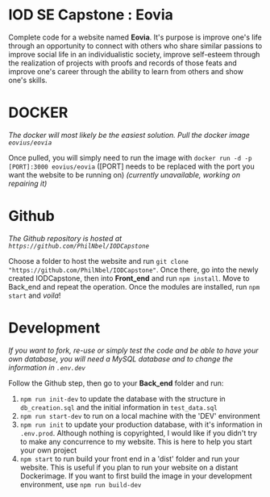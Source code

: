 # IOD SE Capstone : Eovia
Complete code for a website named **Eovia**. It's purpose is improve one's life through an opportunity to connect with others who share similar passions to improve social life in an individualistic society, improve self-esteem through the realization of projects with proofs and records of those feats and improve one's career through the ability to learn from others and show one's skills.

# DOCKER
*The docker will most likely be the easiest solution. Pull the docker image `eovius/eovia`*

Once pulled, you will simply need to run the image with `docker run -d -p [PORT]:3000 eovius/eovia` ([PORT] needs to be replaced with the port you want the website to be running on)
*(currently unavailable, working on repairing it)*

# Github
*The Github repository is hosted at `https://github.com/PhilNbel/IODCapstone`*

Choose a folder to host the website and run `git clone "https://github.com/PhilNbel/IODCapstone"`. Once there, go into the newly created IODCapstone, then into **Front_end** and run `npm install`. Move to Back_end and repeat the operation.
Once the modules are installed, run `npm start` and *voila*!

# Development
*If you want to fork, re-use or simply test the code and be able to have your own database, you will need a MySQL database and to change the information in `.env.dev`*

Follow the Github step, then go to your **Back_end** folder and run:

1. `npm run init-dev` to update the database with the structure in `db_creation.sql` and the initial information in `test_data.sql`
2. `npm run start-dev` to run on a local machine with the 'DEV' environment
3. `npm run init` to update your production database, with it's information in `.env.prod`. Although nothing is copyrighted, I would like if you didn't try to make any concurrence to my website. This is here to help you start your own project
4. `npm start` to run build your front end in a 'dist' folder and run your website. This is useful if you plan to run your website on a distant Dockerimage. If you want to first build the image in your development environment, use `npm run build-dev`